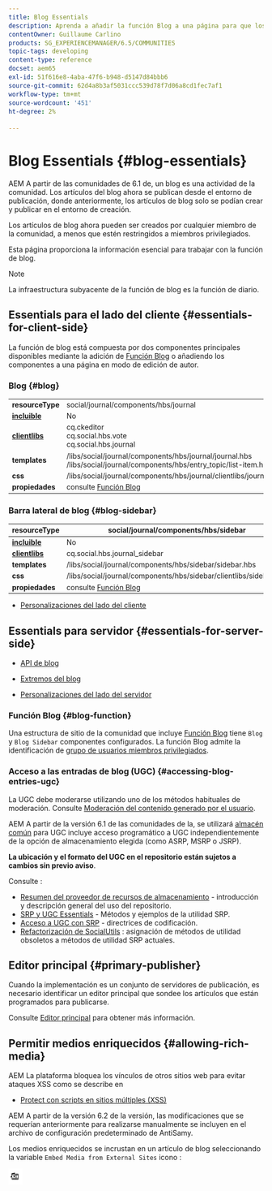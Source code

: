 ```yaml
---
title: Blog Essentials
description: Aprenda a añadir la función Blog a una página para que los miembros de la comunidad que inicien sesión puedan publicar artículos de blog.
contentOwner: Guillaume Carlino
products: SG_EXPERIENCEMANAGER/6.5/COMMUNITIES
topic-tags: developing
content-type: reference
docset: aem65
exl-id: 51f616e8-4aba-47f6-b948-d5147d84bbb6
source-git-commit: 62d4a8b3af5031ccc539d78f7d06a8cd1fec7af1
workflow-type: tm+mt
source-wordcount: '451'
ht-degree: 2%

---
```


# Blog Essentials {#blog-essentials}

AEM A partir de las comunidades de 6.1 de, un blog es una actividad de la comunidad. Los artículos del blog ahora se publican desde el entorno de publicación, donde anteriormente, los artículos de blog solo se podían crear y publicar en el entorno de creación.

Los artículos de blog ahora pueden ser creados por cualquier miembro de la comunidad, a menos que estén restringidos a miembros privilegiados.

Esta página proporciona la información esencial para trabajar con la función de blog.

>[!NOTE]
>
>La infraestructura subyacente de la función de blog es la función de diario.

## Essentials para el lado del cliente {#essentials-for-client-side}

La función de blog está compuesta por dos componentes principales disponibles mediante la adición de [Función Blog](/help/communities/functions.md#blog-function) o añadiendo los componentes a una página en modo de edición de autor.

### Blog {#blog}

<table>
 <tbody>
  <tr>
   <td> <strong>resourceType</strong></td>
   <td>social/journal/components/hbs/journal</td>
  </tr>
  <tr>
   <td> <a href="/help/communities/scf.md#add-or-include-a-communities-component"><strong>incluible</strong></a></td>
   <td>No</td>
  </tr>
  <tr>
   <td> <a href="/help/communities/clientlibs.md"><strong>clientlibs</strong></a></td>
   <td>cq.ckeditor<br /> cq.social.hbs.vote<br /> cq.social.hbs.journal</td>
  </tr>
  <tr>
   <td> <strong>templates</strong></td>
   <td> /libs/social/journal/components/hbs/journal/journal.hbs<br /> /libs/social/journal/components/hbs/entry_topic/list-item.hbs</td>
  </tr>
  <tr>
   <td> <strong>css</strong></td>
   <td> /libs/social/journal/components/hbs/journal/clientlibs/journal.css</td>
  </tr>
  <tr>
   <td><strong> propiedades</strong></td>
   <td>consulte <a href="/help/communities/blog-feature.md">Función Blog</a></td>
  </tr>
 </tbody>
</table>

### Barra lateral de blog {#blog-sidebar}

| **resourceType** | social/journal/components/hbs/sidebar |
|---|---|
| [**incluible**](/help/communities/scf.md#add-or-include-a-communities-component) | No |
| [**clientlibs**](/help/communities/clientlibs.md) | cq.social.hbs.journal_sidebar |
| **templates** | /libs/social/journal/components/hbs/sidebar/sidebar.hbs |
| **css** | /libs/social/journal/components/hbs/sidebar/clientlibs/sidebar.css |
| **propiedades** | consulte [Función Blog](/help/communities/blog-feature.md) |

* [Personalizaciones del lado del cliente](/help/communities/client-customize.md)

## Essentials para servidor {#essentials-for-server-side}

* [API de blog](https://developer.adobe.com/experience-manager/reference-materials/6-5/javadoc/com/adobe/cq/social/journal/client/api/package-summary.html)

* [Extremos del blog](https://developer.adobe.com/experience-manager/reference-materials/6-5/javadoc/com/adobe/cq/social/journal/client/endpoints/package-summary.html)

* [Personalizaciones del lado del servidor](/help/communities/server-customize.md)

### Función Blog {#blog-function}

Una estructura de sitio de la comunidad que incluye [Función Blog](/help/communities/functions.md#blog-function) tiene `Blog` y `Blog Sidebar` componentes configurados. La función Blog admite la identificación de [grupo de usuarios miembros privilegiados](/help/communities/users.md#privileged-members-group).

### Acceso a las entradas de blog (UGC) {#accessing-blog-entries-ugc}

La UGC debe moderarse utilizando uno de los métodos habituales de moderación.
Consulte [Moderación del contenido generado por el usuario](/help/communities/moderate-ugc.md).

AEM A partir de la versión 6.1 de las comunidades de la, se utilizará [almacén común](/help/communities/working-with-srp.md) para UGC incluye acceso programático a UGC independientemente de la opción de almacenamiento elegida (como ASRP, MSRP o JSRP).

**La ubicación y el formato del UGC en el repositorio están sujetos a cambios sin previo aviso**.

Consulte :

* [Resumen del proveedor de recursos de almacenamiento](/help/communities/srp.md) - introducción y descripción general del uso del repositorio.
* [SRP y UGC Essentials](/help/communities/srp-and-ugc.md) - Métodos y ejemplos de la utilidad SRP.
* [Acceso a UGC con SRP](/help/communities/accessing-ugc-with-srp.md) - directrices de codificación.
* [Refactorización de SocialUtils](/help/communities/socialutils.md) : asignación de métodos de utilidad obsoletos a métodos de utilidad SRP actuales.

## Editor principal {#primary-publisher}

Cuando la implementación es un conjunto de servidores de publicación, es necesario identificar un editor principal que sondee los artículos que están programados para publicarse.

Consulte [Editor principal](/help/communities/deploy-communities.md#primary-publisher) para obtener más información.

## Permitir medios enriquecidos {#allowing-rich-media}

AEM La plataforma bloquea los vínculos de otros sitios web para evitar ataques XSS como se describe en

* [Protect con scripts en sitios múltiples (XSS)](/help/sites-developing/security.md#protect-against-cross-site-scripting-xss)

AEM A partir de la versión 6.2 de la versión, las modificaciones que se requerían anteriormente para realizarse manualmente se incluyen en el archivo de configuración predeterminado de AntiSamy.

Los medios enriquecidos se incrustan en un artículo de blog seleccionando la variable `Embed Media from External Sites` icono :

![medios](assets/media-icon.png)
